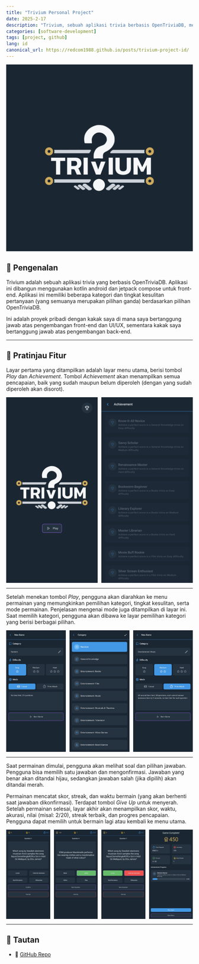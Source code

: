 ```yaml
---
title: "Trivium Personal Project"
date: 2025-2-17
description: "Trivium, sebuah aplikasi trivia berbasis OpenTriviaDB, menghadirkan pengalaman kuis interaktif dengan berbagai kategori dan tingkat kesulitan. Dibuat dengan Kotlin dan Jetpack Compose."
categories: [software-development]
tags: [project, github]
lang: id
canonical_url: https://redcom1988.github.io/posts/trivium-project-id/
---
```


<div>
  <img src="/assets/img/trivium/logo.png" alt="Logo" />
</div>

## 🚀 Pengenalan

Trivium adalah sebuah aplikasi trivia yang berbasis OpenTriviaDB. Aplikasi ini dibangun menggunakan kotlin android dan jetpack compose untuk front-end. Aplikasi ini memiliki beberapa kategori dan tingkat kesulitan pertanyaan (yang semuanya merupakan pilihan ganda) berdasarkan pilihan OpenTriviaDB.

Ini adalah proyek pribadi dengan kakak saya di mana saya bertanggung jawab atas pengembangan front-end dan UI/UX, sementara kakak saya bertanggung jawab atas pengembangan back-end.

---

## 📸 Pratinjau Fitur

Layar pertama yang ditampilkan adalah layar menu utama, berisi tombol *Play* dan *Achievement*. Tombol *Achievement* akan menampilkan semua pencapaian, baik yang sudah maupun belum diperoleh (dengan yang sudah diperoleh akan disorot).

<div style="display: grid; grid-template-columns: 1fr 1fr; gap: 10px;">
  <img src="/assets/img/trivium/main-menu.jpg" alt="Menu Utama" />
  <img src="/assets/img/trivium/achievement-menu.jpg" alt="Menu Pencapaian" />
</div>

---

Setelah menekan tombol *Play*, pengguna akan diarahkan ke menu permainan yang memungkinkan pemilihan kategori, tingkat kesulitan, serta mode permainan. Penjelasan mengenai mode juga ditampilkan di layar ini. Saat memilih kategori, pengguna akan dibawa ke layar pemilihan kategori yang berisi berbagai pilihan.

<div style="display: grid; grid-template-columns: repeat(3, 1fr); gap: 10px;">
  <img src="/assets/img/trivium/play-menu.jpg" alt="Menu Bermain" />
  <img src="/assets/img/trivium/category-select.jpg" alt="Pilih Kategori" />
  <img src="/assets/img/trivium/play-menu-alt.jpg" alt="Menu Bermain Alternatif" />
</div>

---

Saat permainan dimulai, pengguna akan melihat soal dan pilihan jawaban. Pengguna bisa memilih satu jawaban dan mengonfirmasi. Jawaban yang benar akan ditandai hijau, sedangkan jawaban salah (jika dipilih) akan ditandai merah. 

Permainan mencatat skor, streak, dan waktu bermain (yang akan berhenti saat jawaban dikonfirmasi). Terdapat tombol *Give Up* untuk menyerah. Setelah permainan selesai, layar akhir akan menampilkan skor, waktu, akurasi, nilai (misal: 2/20), streak terbaik, dan progres pencapaian. Pengguna dapat memilih untuk bermain lagi atau kembali ke menu utama.

<div style="display: grid; grid-template-columns: repeat(4, 1fr); gap: 10px;">
  <img src="/assets/img/trivium/game.jpg" alt="Menu Permainan" />
  <img src="/assets/img/trivium/game-correct.jpg" alt="Jawaban Benar" />
  <img src="/assets/img/trivium/game-incorrect.jpg" alt="Jawaban Salah" />
  <img src="/assets/img/trivium/game-end.jpg" alt="Layar Akhir" />
</div>

---

## 📎 Tautan
- 🔗 [GitHub Repo](https://github.com/achmadss/trivium)

